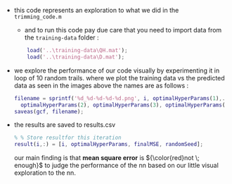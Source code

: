 * this code represents an exploration to what we did in the `trimming_code.m` 
    - and to run this code pay due care that you need to import data from the `training-data` folder :
    ```matlab
        load('..\training-data\QH.mat');
        load('..\training-data\D.mat');
    ```
* we explore the performance of our code visually by experimenting it in loop of 10 random trails. where we plot the training data vs the predicted data as seen in the images above the names are as follows :

    ```matlab
    filename = sprintf('%d_%d-%d-%d-%d.png', i, optimalHyperParams(1),...
      optimalHyperParams(2), optimalHyperParams(3), optimalHyperParams(4));
  saveas(gcf, filename);

    ```
* the results are saved to results.csv 


    ```matlab
    % % Store resultfor this iteration
    result(i,:) = [i, optimalHyperParams, finalMSE, randomSeed];
    ```

    our main finding is that **mean square error** is ${\color{red}not \; enough}$  to judge the performance of the nn based on our little visual exploration to the nn.

